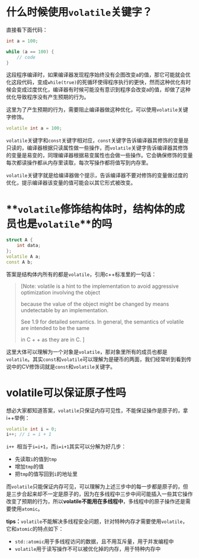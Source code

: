 # 什么时候使用`volatile`关键字？

直接看下面代码：

```C++
int a = 100;

while (a == 100) { 
    // code
}
```

这段程序编译时，如果编译器发现程序始终没有企图改变a的值，那它可能就会优化这段代码，变成`while(true)`的死循环使得程序执行的更快，然而这种优化有时候会变成过度优化，编译器有时候可能没有意识到程序会改变a的值，却做了这种优化导致程序没有产生预期的行为。

这里为了产生预期的行为，需要阻止编译器做这种优化，可以使用`volatile`关键字修饰。

```C++
volatile int a = 100;
```

`volatile`关键字和`const`关键字相对应，`const`关键字告诉编译器其修饰的变量是只读的，编译器根据只读属性做一些操作，而`volatile`关键字告诉编译器其修饰的变量是易变的，同理编译器根据易变属性也会做一些操作。它会确保修饰的变量每次都读操作都从内存里读取，每次写操作都将值写到内存里。

`volatile`关键字就是给编译器做个提示，告诉编译器不要对修饰的变量做过度的优化，提示编译器该变量的值可能会以其它形式被改变。

# **`volatile`****修饰结构体时，结构体的成员也是****`volatile`****的吗**

```C++
struct A {
    int data;
};
volatile A a;
const A b;
```

答案是结构体内所有的都是`volatile`，引用c++标准里的一句话：

> [Note: volatile is a hint to the implementation to avoid aggressive optimization involving the object 
>
> because the value of the object might be changed by means undetectable by an implementation. 
>
> See 1.9 for detailed semantics. In general, the semantics of volatile are intended to be the same 
>
> in C + + as they are in C. ]

这里大体可以理解为一个对象是`volatile`，那对象里所有的成员也都是`volatile`。其实`const`和`volatile`可以理解为是硬币的两面，我们经常听到看到传说中的CV修饰词就是`const`和`volatile`关键字。

# **volatile可以保证原子性吗**

想必大家都知道答案，`volatile`只保证内存可见性，不能保证操作是原子的，拿i++举例：

```C++
volatile int i = 0;
i++; // i = i + 1
```

`i++ `相当于`i=i+1`，而`i=i+1`其实可以分解为好几步：

- 先读取`i`的值到`tmp`
- 增加`tmp`的值
- 把`tmp`的值写回到`i`的地址里

而`volatile`只能保证内存可见，可以理解为上述三步中的每一步都是原子的，但是三步合起来却不一定是原子的，因为在多线程中三步中间可能插入一些其它操作改变了预期的行为，所以**volatile不能用在多线程中**，多线程中的原子操作还是需要使用`atomic`。

**tips：**`volatile`不能解决多线程安全问题，针对特种内存才需要使用`volatile`，它和`atomic`的特点如下：

- `std::atomic`用于多线程访问的数据，且不用互斥量，用于并发编程中
- `volatile`用于读写操作不可以被优化掉的内存，用于特种内存中
